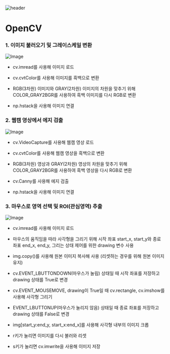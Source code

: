 ![header](https://capsule-render.vercel.app/api?type=waving&height=300&text=Computer%20Vision%20&desc=Gaeun%20YU&customColorList=0,2,3)

# OpenCV

### 1. 이미지 불러오기 및 그레이스케일 변환

   ![Image](https://github.com/user-attachments/assets/9ba8aa94-0dfe-475f-bae7-fe43adfbf82f)

  + cv.imread를 사용해 이미지 로드
 
  + cv.cvtColor를 사용해 이미지를 흑백으로 변환
  
  + RGB(3차원) 이미지와 GRAY(2차원) 이미지의 차원을 맞추기 위해 COLOR_GRAY2BGR를 사용하여 흑백 이미지를 다시 RGB로 변환
 
  + np.hstack을 사용해 이미지 연결

### 2. 웹캠 영상에서 에지 검출

   ![Image](https://github.com/user-attachments/assets/de145712-4c4c-47b3-9356-97e5dc60fd7a)

  + cv.VideoCapture를 사용해 웹캠 영상 로드
 
  + cv.cvtColor를 사용해 웹캠 영상을 흑백으로 변환
  
  + RGB(3차원) 영상과 GRAY(2차원) 영상의 차원을 맞추기 위해 COLOR_GRAY2BGR를 사용하여 흑백 영상을 다시 RGB로 변환
 
  + cv.Canny를 사용해 에지 검출
 
  + np.hstack을 사용해 이미지 연결

### 3. 마우스로 영역 선택 및 ROI(관심영역) 추출

   ![Image](https://github.com/user-attachments/assets/db6b8860-ba49-4b0b-94e6-06157f48133d)

  + cv.imread를 사용해 이미지 로드
 
  + 마우스의 움직임을 따라 사각형을 그리기 위해 시작 좌표 start_x, start_y와 종료 좌표 end_x, end_y, 그리는 상태 제어를 위한 drawing 변수 사용
 
  + img.copy()를 사용해 원본 이미지 복사해 사용 (리셋하는 경우를 위해 원본 이미지 유지)
 
  + cv.EVENT_LBUTTONDOWN(마우스가 눌림) 상태일 때 시작 좌표를 저장하고 drawing 상태를 True로 변경
 
  + cv.EVENT_MOUSEMOVE, drawing이 True일 때 cv.rectangle, cv.imshow를 사용해 사각형 그리기
 
  + EVENT_LBUTTONUP(마우스가 눌리지 않음) 상태일 때 종료 좌표를 저장하고 drawing 상태를 False로 변경
 
  + img[start_y:end_y, start_x:end_x]를 사용해 사각형 내부의 이미지 크롭
 
  + r키가 눌리면 이미지를 다시 불러와 리셋
 
  + s키가 눌리면 cv.imwrite을 사용해 이미지 저장
